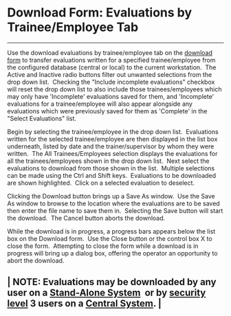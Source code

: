 # Download Form: Evaluations by     Trainee/Employee Tab 
-----

Use the download evaluations by trainee/employee tab on the [download form](<7mr4.md>) to transfer evaluations written for a specified trainee/employee from the configured database (central or local) to the current workstation.&nbsp; The Active and Inactive radio buttons filter out unwanted selections from the drop down list.&nbsp; Checking the "Include incomplete evaluations" checkbox will reset the drop down list to also include those trainees/employees which may only have 'Incomplete' evaluations saved for them, and 'Incomplete' evaluations for a trainee/employee will also appear alongside any evaluations which were previously saved for them as 'Complete' in the "Select Evaluations" list.

Begin by selecting the trainee/employee in the drop down list.&nbsp; Evaluations written for the selected trainee/employee are then displayed in the list box underneath, listed by date and the trainer/supervisor by whom they were written.&nbsp; The All Trainees/Employees selection displays the evaluations for all the trainees/employees shown in the drop down list.&nbsp; Next select the evaluations to download from those shown in the list.&nbsp; Multiple selections can be made using the Ctrl and Shift keys.&nbsp; Evaluations to be downloaded are shown highlighted.&nbsp; Click on a selected evaluation to deselect.

Clicking the Download button brings up a Save As window.&nbsp; Use the Save 
As window to browse to the location where the evaluations are 
to be saved then enter the file name to save them in.&nbsp; Selecting the Save 
button will start the download.&nbsp; The Cancel button aborts the download.

While the download is in progress, a progress bars appears below the list box 
on the Download form.&nbsp; Use the Close button or the control box X to close 
the form.&nbsp; Attempting to close the form while a download is in progress 
will bring up a dialog box, offering the operator an opportunity to abort the 
download.

| **NOTE:** Evaluations may be downloaded by any user on a [Stand-Alone System](<7mls.md>)&nbsp; 
or by [security level](<7je8.md>) 3 users on a
[Central System](<7mls.md>). |
-----